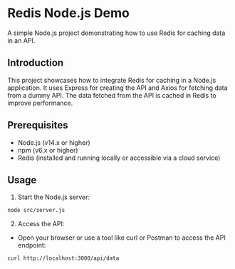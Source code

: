 # Redis Node.js Demo

A simple Node.js project demonstrating how to use Redis for caching data in an API.

## Introduction

This project showcases how to integrate Redis for caching in a Node.js application. It uses Express for creating the API and Axios for fetching data from a dummy API. The data fetched from the API is cached in Redis to improve performance.

## Prerequisites

- Node.js (v14.x or higher)
- npm (v6.x or higher)
- Redis (installed and running locally or accessible via a cloud service)

## Usage

1. Start the Node.js server:

```bash
node src/server.js
```

2. Access the API:

- Open your browser or use a tool like curl or Postman to access the API endpoint:

```bash
curl http://localhost:3000/api/data
```
